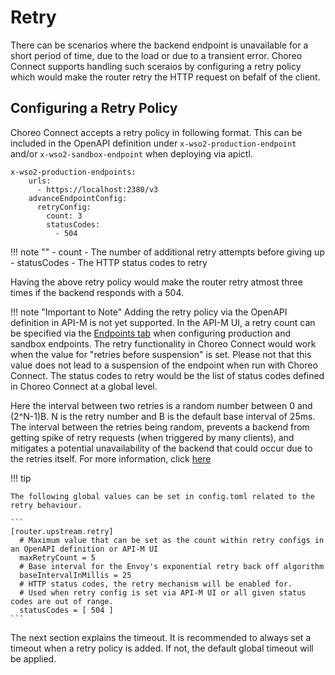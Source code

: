# Retry

There can be scenarios where the backend endpoint is unavailable for a short period of time, due to the load or due to a transient error. Choreo Connect supports handling such sceraios by configuring a retry policy which would make the router retry the HTTP request on befalf of the client.

## Configuring a Retry Policy

Choreo Connect accepts a retry policy in following format. This can be included in the OpenAPI definition under `x-wso2-production-endpoint` and/or `x-wso2-sandbox-endpoint` when deploying via apictl.

```
x-wso2-production-endpoints:
    urls:
      - https://localhost:2380/v3
    advanceEndpointConfig:
      retryConfig:
        count: 3
        statusCodes:
          - 504
```

!!! note ""
    - count       - The number of additional retry attempts before giving up   
    - statusCodes - The HTTP status codes to retry

Having the above retry policy would make the router retry atmost three times if the backend responds with a 504. 

!!! note "Important to Note"
    Adding the retry policy via the OpenAPI definition in API-M is not yet supported. In the API-M UI, a retry count can be specified via the [Endpoints tab]({{base_path}}/design/endpoints/resiliency/endpoint-timeouts/) when configuring production and sandbox endpoints. The retry functionality in Choreo Connect would work when the value for "retries before suspension" is set. Please not that this value does not lead to a suspension of the endpoint when run with Choreo Connect. The status codes to retry would be the list of status codes defined in Choreo Connect at a global level. 

Here the interval between two retries is a random number between 0 and (2^N-1)B. N is the retry number and B is the default base interval of 25ms. The interval between the retries being random, prevents a backend from getting spike of retry requests (when triggered by many clients), and mitigates a potential unavailability of the backend that could occur due to the retries itself. For more information, click [here](https://www.envoyproxy.io/docs/envoy/latest/configuration/http/http_filters/router_filter#config-http-filters-router-x-envoy-max-retries)

!!! tip

    The following global values can be set in config.toml related to the retry behaviour.

    ```
    [router.upstream.retry]
      # Maximum value that can be set as the count within retry configs in an OpenAPI definition or API-M UI
      maxRetryCount = 5
      # Base interval for the Envoy's exponential retry back off algorithm
      baseIntervalInMillis = 25
      # HTTP status codes, the retry mechanism will be enabled for.
      # Used when retry config is set via API-M UI or all given status codes are out of range.
      statusCodes = [ 504 ]
    ```

The next section explains the timeout. It is recommended to always set a timeout when a retry policy is added. If not, the default global timeout will be applied.


 
